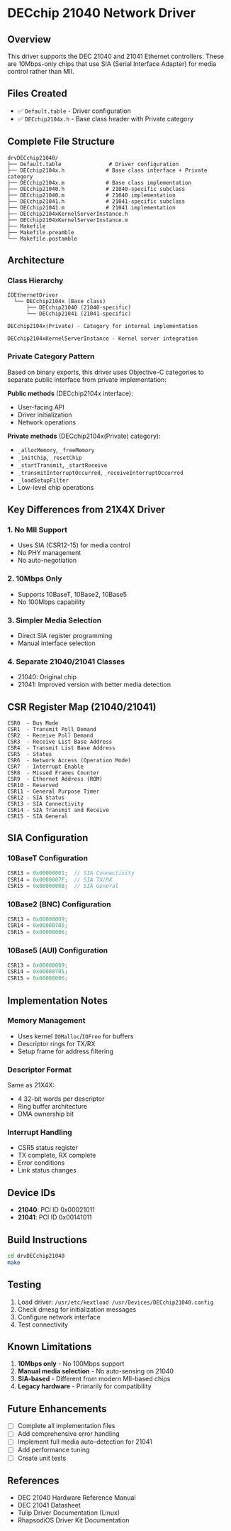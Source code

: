 # DECchip 21040 Network Driver

## Overview
This driver supports the DEC 21040 and 21041 Ethernet controllers. These are 10Mbps-only chips that use SIA (Serial Interface Adapter) for media control rather than MII.

## Files Created
- ✅ `Default.table` - Driver configuration
- ✅ `DECchip2104x.h` - Base class header with Private category

## Complete File Structure

```
drvDECchip21040/
├── Default.table               # Driver configuration
├── DECchip2104x.h             # Base class interface + Private category
├── DECchip2104x.m             # Base class implementation
├── DECchip21040.h             # 21040-specific subclass
├── DECchip21040.m             # 21040 implementation
├── DECchip21041.h             # 21041-specific subclass
├── DECchip21041.m             # 21041 implementation
├── DECchip2104xKernelServerInstance.h
├── DECchip2104xKernelServerInstance.m
├── Makefile
├── Makefile.preamble
└── Makefile.postamble
```

## Architecture

### Class Hierarchy
```
IOEthernetDriver
  └── DECchip2104x (Base class)
      ├── DECchip21040 (21040-specific)
      └── DECchip21041 (21041-specific)

DECchip2104x(Private) - Category for internal implementation

DECchip2104xKernelServerInstance - Kernel server integration
```

### Private Category Pattern
Based on binary exports, this driver uses Objective-C categories to separate public interface from private implementation:

**Public methods** (DECchip2104x interface):
- User-facing API
- Driver initialization
- Network operations

**Private methods** (DECchip2104x(Private) category):
- `_allocMemory`, `_freeMemory`
- `_initChip`, `_resetChip`
- `_startTransmit`, `_startReceive`
- `_transmitInterruptOccurred`, `_receiveInterruptOccurred`
- `_loadSetupFilter`
- Low-level chip operations

## Key Differences from 21X4X Driver

### 1. **No MII Support**
   - Uses SIA (CSR12-15) for media control
   - No PHY management
   - No auto-negotiation

### 2. **10Mbps Only**
   - Supports 10BaseT, 10Base2, 10Base5
   - No 100Mbps capability

### 3. **Simpler Media Selection**
   - Direct SIA register programming
   - Manual interface selection

### 4. **Separate 21040/21041 Classes**
   - 21040: Original chip
   - 21041: Improved version with better media detection

## CSR Register Map (21040/21041)

```
CSR0  - Bus Mode
CSR1  - Transmit Poll Demand
CSR2  - Receive Poll Demand
CSR3  - Receive List Base Address
CSR4  - Transmit List Base Address
CSR5  - Status
CSR6  - Network Access (Operation Mode)
CSR7  - Interrupt Enable
CSR8  - Missed Frames Counter
CSR9  - Ethernet Address (ROM)
CSR10 - Reserved
CSR11 - General Purpose Timer
CSR12 - SIA Status
CSR13 - SIA Connectivity
CSR14 - SIA Transmit and Receive
CSR15 - SIA General
```

## SIA Configuration

### 10BaseT Configuration
```c
CSR13 = 0x00000001;  // SIA Connectivity
CSR14 = 0x0000007F;  // SIA TX/RX
CSR15 = 0x00000008;  // SIA General
```

### 10Base2 (BNC) Configuration
```c
CSR13 = 0x00000009;
CSR14 = 0x00000705;
CSR15 = 0x00000006;
```

### 10Base5 (AUI) Configuration
```c
CSR13 = 0x00000009;
CSR14 = 0x00000705;
CSR15 = 0x00000006;
```

## Implementation Notes

### Memory Management
- Uses kernel `IOMalloc`/`IOFree` for buffers
- Descriptor rings for TX/RX
- Setup frame for address filtering

### Descriptor Format
Same as 21X4X:
- 4 32-bit words per descriptor
- Ring buffer architecture
- DMA ownership bit

### Interrupt Handling
- CSR5 status register
- TX complete, RX complete
- Error conditions
- Link status changes

## Device IDs

- **21040**: PCI ID 0x00021011
- **21041**: PCI ID 0x00141011

## Build Instructions

```bash
cd drvDECchip21040
make
```

## Testing

1. Load driver: `/usr/etc/kextload /usr/Devices/DECchip21040.config`
2. Check dmesg for initialization messages
3. Configure network interface
4. Test connectivity

## Known Limitations

1. **10Mbps only** - No 100Mbps support
2. **Manual media selection** - No auto-sensing on 21040
3. **SIA-based** - Different from modern MII-based chips
4. **Legacy hardware** - Primarily for compatibility

## Future Enhancements

- [ ] Complete all implementation files
- [ ] Add comprehensive error handling
- [ ] Implement full media auto-detection for 21041
- [ ] Add performance tuning
- [ ] Create unit tests

## References

- DEC 21040 Hardware Reference Manual
- DEC 21041 Datasheet
- Tulip Driver Documentation (Linux)
- RhapsodiOS Driver Kit Documentation
